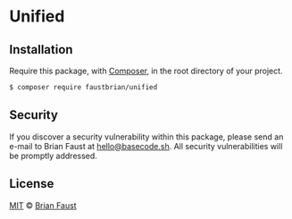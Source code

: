 # Unified

## Installation

Require this package, with [Composer](https://getcomposer.org/), in the root directory of your project.

``` bash
$ composer require faustbrian/unified
```

## Security

If you discover a security vulnerability within this package, please send an e-mail to Brian Faust at hello@basecode.sh. All security vulnerabilities will be promptly addressed.

## License

[MIT](LICENSE) © [Brian Faust](https://basecode.sh)
